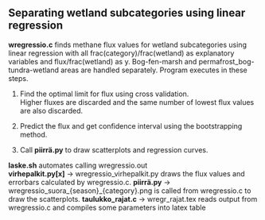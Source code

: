 ## Separating wetland subcategories using linear regression
**wregressio<area>.c** finds methane flux values for wetland subcategories using linear regression with all frac(category)/frac(wetland) as explanatory variables and flux/frac(wetland) as y. Bog-fen-marsh and permafrost_bog-tundra-wetland areas are handled separately. Program executes in these steps.

1. Find the optimal limit for flux using cross validation. \
   Higher fluxes are discarded and the same number of lowest flux values are also discarded.

2. Predict the flux and get confidence interval using the bootstrapping method.

3. Call **piirrä.py** to draw scatterplots and regression curves.

**laske.sh** automates calling wregressio<area>.out \
**virhepalkit.py[x]** &rarr; wregressio_virhepalkit.py draws the flux values and errorbars calculated by wregressio<area>.c.
**piirrä.py** &rarr; wregressio\_suora_{season}_{category}.png is called from wregressio.c to draw the scatterplots.
**taulukko_rajat.c** &rarr; wregr_rajat.tex reads output from wregressio.c and compiles some parameters into latex table
